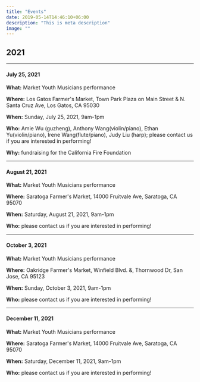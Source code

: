 ```yaml
---
title: "Events"
date: 2019-05-14T14:46:10+06:00
description: "This is meta description"
image: ""
---
```


## 2021

-----------------------
#### July 25, 2021
**What:** Market Youth Musicians performance

**Where:** Los Gatos Farmer's Market, Town Park Plaza on Main Street & N. Santa Cruz Ave, Los Gatos, CA 95030

**When:** Sunday, July 25, 2021, 9am-1pm

**Who:** Amie Wu (guzheng), Anthony Wang(violin/piano), Ethan Yu(violin/piano), Irene Wang(flute/piano), Judy Liu (harp); please contact us if you are interested in performing!

**Why:** fundraising for the California Fire Foundation

-----------------------------
#### August 21, 2021
**What:** Market Youth Musicians performance

**Where:** Saratoga Farmer's Market, 14000 Fruitvale Ave, Saratoga, CA 95070

**When:** Saturday, August 21, 2021, 9am-1pm

**Who:** please contact us if you are interested in performing!

-------------------------
#### October 3, 2021
**What:** Market Youth Musicians performance

**Where:** Oakridge Farmer's Market, Winfield Blvd. &, Thornwood Dr, San Jose, CA 95123

**When:** Sunday, October 3, 2021, 9am-1pm

**Who:** please contact us if you are interested in performing!

-----------------------------
#### December 11, 2021
**What:** Market Youth Musicians performance

**Where:** Saratoga Farmer's Market, 14000 Fruitvale Ave, Saratoga, CA 95070

**When:** Saturday, December 11, 2021, 9am-1pm

**Who:** please contact us if you are interested in performing!
